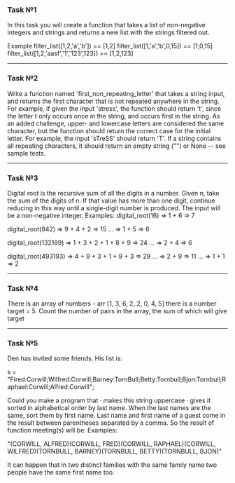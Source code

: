 ### Task №1
In this task you will create a function that takes a list of non-negative integers and strings and returns a new list with the strings filtered out.

Example 
filter_list([1,2,'a','b']) == [1,2] 
filter_list([1,'a','b',0,15]) == [1,0,15] 
filter_list([1,2,'aasf','1','123',123]) == [1,2,123]

----------------------------------------------------------------------------------------------------------------------------------------------------
### Task №2

Write a function named 'first_non_repeating_letter' that takes a string input, and returns the first character that is not repeated anywhere in the string.
For example, if given the input 'stress', the function should return 't', since the letter t only occurs once in the string, and occurs first in the string.
As an added challenge, upper- and lowercase letters are considered the same character, but the function should return the correct case for the initial letter. For example, the input 'sTreSS' should return 'T'.
If a string contains all repeating characters, it should return an empty string ("") or None -- see sample tests.

----------------------------------------------------------------------------------------------------------------------------------------------------
### Task №3

Digital root is the recursive sum of all the digits in a number.
Given n, take the sum of the digits of n. If that value has more than one digit, continue reducing in this way until a single-digit number is produced. The input will be a non-negative integer.
Examples:
digital_root(16)
=> 1 + 6
=> 7

digital_root(942)
=> 9 + 4 + 2
=> 15 ...
=> 1 + 5
=> 6

digital_root(132189)
=> 1 + 3 + 2 + 1 + 8 + 9
=> 24 ...
=> 2 + 4
=> 6

digital_root(493193)
=> 4 + 9 + 3 + 1 + 9 + 3
=> 29 ...
=> 2 + 9
=> 11 ...
=> 1 + 1
=> 2


----------------------------------------------------------------------------------------------------------------------------------------------------
### Task №4

There is an array of numbers - arr [1, 3, 6, 2, 2, 0, 4, 5] 
there is a number target = 5.
Count the number of pairs in the array, the sum of which will give target

----------------------------------------------------------------------------------------------------------------------------------------------------
### Task №5

Den has invited some friends. His list is:

s = "Fired:Corwill;Wilfred:Corwill;Barney:TornBull;Betty:Tornbull;Bjon:Tornbull;Raphael:Corwill;Alfred:Corwill";

Could you make a program that
· makes this string uppercase
· gives it sorted in alphabetical order by last name.
When the last names are the same, sort them by first name. Last name and first name of a guest come in the result between parentheses separated by a comma.
So the result of function meeting(s) will be:
Examples:

"(CORWILL, ALFRED)(CORWILL, FRED)(CORWILL, RAPHAEL)(CORWILL, WILFRED)(TORNBULL, BARNEY)(TORNBULL, BETTY)(TORNBULL, BJON)"


It can happen that in two distinct families with the same family name two people have the same first name too.
